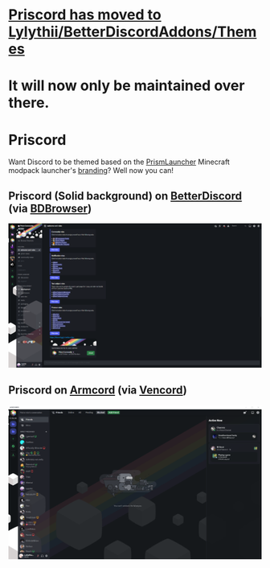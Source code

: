 # [Priscord has moved to Lylythii/BetterDiscordAddons/Themes](https://github.com/Lylythii/BetterDiscordAddons)
# It will now only be maintained over there.

# Priscord
Want Discord to be themed based on the [PrismLauncher](https://github.com/PrismLauncher) Minecraft modpack launcher's [branding](https://prismlauncher.org/wiki/branding)?
Well now you can!

## Priscord (Solid background) on [BetterDiscord](https://github.com/BetterDiscord/BetterDiscord) (via [BDBrowser](https://github.com/tsukasa/BdBrowser))
![Preview](https://raw.githubusercontent.com/Lylythii/Priscord/main/preview.png)

## Priscord on [Armcord](https://github.com/ArmCord/ArmCord) (via [Vencord](https://github.com/Vendicated/Vencord))
![Preview](https://raw.githubusercontent.com/Lylythii/Priscord/main/preview_armcord.png)
